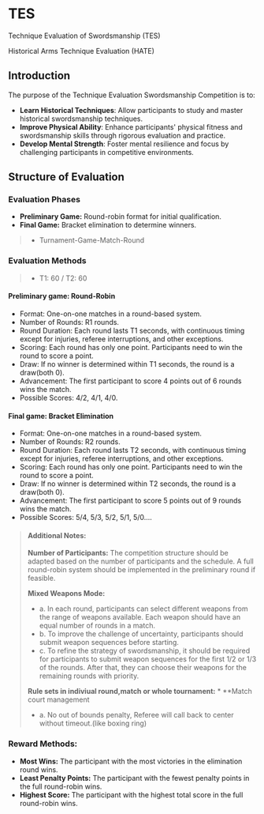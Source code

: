 # TES
Technique Evaluation of Swordsmanship (TES) 

Historical Arms Technique Evaluation (HATE) 

## Introduction
The purpose of the Technique Evaluation Swordsmanship Competition is to:

- **Learn Historical Techniques**: Allow participants to study and master historical swordsmanship techniques.
- **Improve Physical Ability**: Enhance participants' physical fitness and swordsmanship skills through rigorous evaluation and practice.
- **Develop Mental Strength**: Foster mental resilience and focus by challenging participants in competitive environments.

## Structure of Evaluation
### Evaluation Phases
- **Preliminary Game:** Round-robin format for initial qualification.
- **Final Game:** Bracket elimination to determine winners.
>* Turnament-Game-Match-Round

### Evaluation Methods
>* T1: 60 / T2: 60

#### Preliminary game: Round-Robin
- Format: One-on-one matches in a round-based system.
- Number of Rounds: R1 rounds.
- Round Duration: Each round lasts T1 seconds, with continuous timing except for injuries, referee interruptions, and other exceptions.
- Scoring: Each round has only one point. Participants need to win the round to score a point.
- Draw: If no winner is determined within T1 seconds, the round is a draw(both 0).
- Advancement: The first participant to score 4 points out of 6 rounds wins the match.
- Possible Scores: 4/2, 4/1, 4/0.

#### Final game: Bracket Elimination
- Format: One-on-one matches in a round-based system.
- Number of Rounds: R2 rounds.
- Round Duration: Each round lasts T2 seconds, with continuous timing except for injuries, referee interruptions, and other exceptions.
- Scoring: Each round has only one point. Participants need to win the round to score a point.
- Draw: If no winner is determined within T2 seconds, the round is a draw(both 0).
- Advancement: The first participant to score 5 points out of 9 rounds wins the match.
- Possible Scores: 5/4, 5/3, 5/2, 5/1, 5/0....

>#### Additional Notes:
> **Number of Participants:** The competition structure should be adapted based on the number of participants and the schedule. A full round-robin system should be implemented in the preliminary round if feasible.
>
> **Mixed Weapons Mode:**
>* a. In each round, participants can select different weapons from the range of weapons available. Each weapon should have an equal number of rounds in a match.
>* b. To improve the challenge of uncertainty, participants should submit weapon sequences before starting.
>* c. To refine the strategy of swordsmanship, it should be required for participants to submit weapon sequences for the first 1/2 or 1/3 of the rounds. After that, they can choose their weapons for the remaining rounds with priority.
> 
> **Rule sets in indiviual round,match or whole tournament:**
>* 
> **Match court management 
>* a. No out of bounds penalty, Referee will call back to center without timeout.(like boxing ring)




### Reward Methods:
- **Most Wins:** The participant with the most victories in the elimination round wins.
- **Least Penalty Points:** The participant with the fewest penalty points in the full round-robin wins.
- **Highest Score:** The participant with the highest total score in the full round-robin wins.
